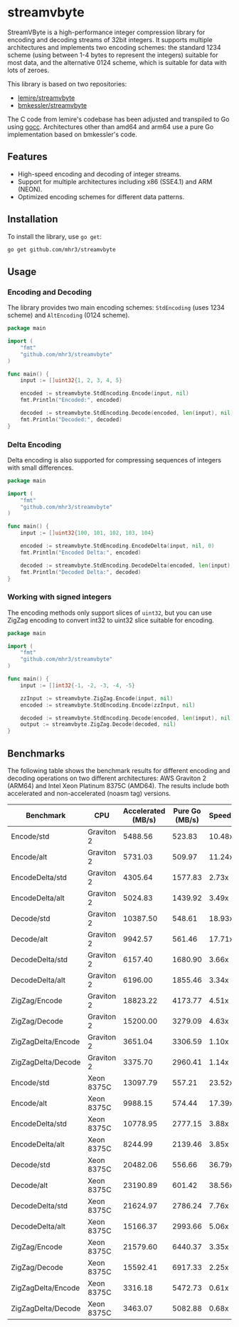 # streamvbyte

StreamVByte is a high-performance integer compression library for encoding and decoding streams of 32bit integers. It supports multiple architectures and implements two encoding schemes: the standard 1234 scheme (using between 1-4 bytes to represent the integers) suitable for most data, and the alternative 0124 scheme, which is suitable for data with lots of zeroes.

This library is based on two repositories:
- [lemire/streamvbyte](https://github.com/lemire/streamvbyte)
- [bmkessler/streamvbyte](https://github.com/bmkessler/streamvbyte)

The C code from lemire's codebase has been adjusted and transpiled to Go using [gocc](https://github.com/mhr3/gocc). Architectures other than amd64 and arm64 use a pure Go implementation based on bmkessler's code.

## Features

- High-speed encoding and decoding of integer streams.
- Support for multiple architectures including x86 (SSE4.1) and ARM (NEON).
- Optimized encoding schemes for different data patterns.

## Installation

To install the library, use `go get`:

```sh
go get github.com/mhr3/streamvbyte
```

## Usage

### Encoding and Decoding

The library provides two main encoding schemes: `StdEncoding` (uses 1234 scheme) and `AltEncoding` (0124 scheme).

```go
package main

import (
	"fmt"
	"github.com/mhr3/streamvbyte"
)

func main() {
	input := []uint32{1, 2, 3, 4, 5}

	encoded := streamvbyte.StdEncoding.Encode(input, nil)
	fmt.Println("Encoded:", encoded)

	decoded := streamvbyte.StdEncoding.Decode(encoded, len(input), nil)
	fmt.Println("Decoded:", decoded)
}
```

### Delta Encoding

Delta encoding is also supported for compressing sequences of integers with small differences.

```go
package main

import (
	"fmt"
	"github.com/mhr3/streamvbyte"
)

func main() {
	input := []uint32{100, 101, 102, 103, 104}

	encoded := streamvbyte.StdEncoding.EncodeDelta(input, nil, 0)
	fmt.Println("Encoded Delta:", encoded)

	decoded := streamvbyte.StdEncoding.DecodeDelta(encoded, len(input), nil, 0)
	fmt.Println("Decoded Delta:", decoded)
}
```

###  Working with signed integers

The encoding methods only support slices of `uint32`, but you can use ZigZag encoding to convert int32 to uint32 slice suitable for encoding.

```go
package main

import (
	"fmt"
	"github.com/mhr3/streamvbyte"
)

func main() {
	input := []int32{-1, -2, -3, -4, -5}

	zzInput := streamvbyte.ZigZag.Encode(input, nil)
	encoded := streamvbyte.StdEncoding.Encode(zzInput, nil)

    decoded := streamvbyte.StdEncoding.Decode(encoded, len(input), nil)
    output := streamvbyte.ZigZag.Decode(decoded, nil)
}
```

## Benchmarks

The following table shows the benchmark results for different encoding and decoding operations on two different architectures: AWS Graviton 2 (ARM64) and Intel Xeon Platinum 8375C (AMD64). The results include both accelerated and non-accelerated (noasm tag) versions.

| Benchmark                  | CPU          | Accelerated (MB/s) | Pure Go (MB/s) | Speedup |
|----------------------------|--------------|--------------------|----------------|---------|
| Encode/std                 | Graviton 2   | 5488.56            | 523.83         | 10.48x  |
| Encode/alt                 | Graviton 2   | 5731.03            | 509.97         | 11.24x  |
| EncodeDelta/std            | Graviton 2   | 4305.64            | 1577.83        | 2.73x   |
| EncodeDelta/alt            | Graviton 2   | 5024.83            | 1439.92        | 3.49x   |
| Decode/std                 | Graviton 2   | 10387.50           | 548.61         | 18.93x  |
| Decode/alt                 | Graviton 2   | 9942.57            | 561.46         | 17.71x  |
| DecodeDelta/std            | Graviton 2   | 6157.40            | 1680.90        | 3.66x   |
| DecodeDelta/alt            | Graviton 2   | 6196.00            | 1855.46        | 3.34x   |
| ZigZag/Encode              | Graviton 2   | 18823.22           | 4173.77        | 4.51x   |
| ZigZag/Decode              | Graviton 2   | 15200.00           | 3279.09        | 4.63x   |
| ZigZagDelta/Encode         | Graviton 2   | 3651.04            | 3306.59        | 1.10x   |
| ZigZagDelta/Decode         | Graviton 2   | 3375.70            | 2960.41        | 1.14x   |
| Encode/std                 | Xeon 8375C   | 13097.79           | 557.21         | 23.52x  |
| Encode/alt                 | Xeon 8375C   | 9988.15            | 574.44         | 17.39x  |
| EncodeDelta/std            | Xeon 8375C   | 10778.95           | 2777.15        | 3.88x   |
| EncodeDelta/alt            | Xeon 8375C   | 8244.99            | 2139.46        | 3.85x   |
| Decode/std                 | Xeon 8375C   | 20482.06           | 556.66         | 36.79x  |
| Decode/alt                 | Xeon 8375C   | 23190.89           | 601.42         | 38.56x  |
| DecodeDelta/std            | Xeon 8375C   | 21624.97           | 2786.24        | 7.76x   |
| DecodeDelta/alt            | Xeon 8375C   | 15166.37           | 2993.66        | 5.06x   |
| ZigZag/Encode              | Xeon 8375C   | 21579.60           | 6440.37        | 3.35x   |
| ZigZag/Decode              | Xeon 8375C   | 15592.41           | 6917.33        | 2.25x   |
| ZigZagDelta/Encode         | Xeon 8375C   | 3316.18            | 5472.73        | 0.61x   |
| ZigZagDelta/Decode         | Xeon 8375C   | 3463.07            | 5082.88        | 0.68x   |
